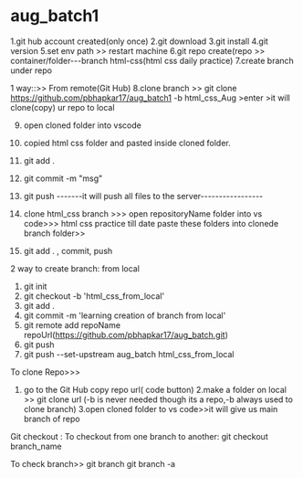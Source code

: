 # aug_batch1
1.git hub account created(only once)
2.git download
3.git install
4.git version
5.set env path >> restart machine
6.git repo create(repo >> container/folder---branch html-css(html css daily practice)
7.create branch under repo

1 way::>> From remote(Git Hub)
8.clone branch  >> git clone https://github.com/pbhapkar17/aug_batch1 -b html_css_Aug  >enter >it will clone(copy) ur repo to local

9. open cloned folder into vscode
10. copied html css folder and pasted inside cloned folder.
11. git add .
12. git commit -m "msg"
13. git push
-------it will push all files to the server-----------------

1. clone html_css branch >>> open repositoryName folder into vs code>>> html css practice till date paste these folders into clonede branch folder>>
2. git add . , commit, push


2 way to create branch: from local 
1.  git init
2.  git checkout -b 'html_css_from_local'
3.  git add .
4.  git commit -m 'learning creation of branch from local'
5.  git remote add repoName repoUrl(https://github.com/pbhapkar17/aug_batch.git)
6.  git push
7.  git push --set-upstream aug_batch html_css_from_local

To clone Repo>>>
1. go to the Git Hub copy repo url( code button)
2.make a folder on local >> git clone url  (-b is never needed though its a repo,-b always used to clone branch)
3.open cloned folder to vs code>>it will give us main branch of repo
 
Git checkout :
To checkout from one branch to another:
git checkout branch_name


To check branch>>
 git branch 
 git branch -a  

